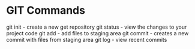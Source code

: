 # GIT Commands

git init - create a new get repository
git status - view the changes to your project code
git add - add files to staging area
git commit - creates a new commit with files from staging area
git log - view recent commits